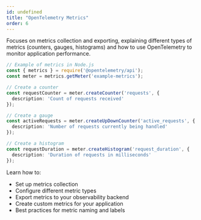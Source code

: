 ```yaml
---
id: undefined
title: "OpenTelemetry Metrics"
order: 6
---
```


Focuses on metrics collection and exporting, explaining different types of metrics (counters, gauges, histograms) and how to use OpenTelemetry to monitor application performance.

```typescript
// Example of metrics in Node.js
const { metrics } = require('@opentelemetry/api');
const meter = metrics.getMeter('example-metrics');

// Create a counter
const requestCounter = meter.createCounter('requests', {
  description: 'Count of requests received'
});

// Create a gauge
const activeRequests = meter.createUpDownCounter('active_requests', {
  description: 'Number of requests currently being handled'
});

// Create a histogram
const requestDuration = meter.createHistogram('request_duration', {
  description: 'Duration of requests in milliseconds'
});
```

Learn how to:
- Set up metrics collection
- Configure different metric types
- Export metrics to your observability backend
- Create custom metrics for your application
- Best practices for metric naming and labels
